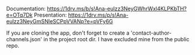 Documentation: https://1drv.ms/b/s!Ana-eulzz3NeyGWhrWxl4KLPKbTH?e=OTq7Dk
Presentation: https://1drv.ms/p/s!Ana-eulzz3NeyGmSNleSCPpVVANp?e=pVFy6G

If you are cloning the app, don't forget to create a 'contact-author-channels.json' in the project root dir. I have excluded mine from the public repo.
